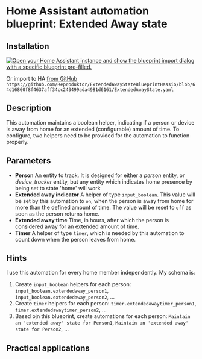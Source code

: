 # Home Assistant automation blueprint: Extended Away state

## Installation
[![Open your Home Assistant instance and show the blueprint import dialog with a specific blueprint pre-filled.](https://my.home-assistant.io/badges/blueprint_import.svg)](https://my.home-assistant.io/redirect/blueprint_import/?blueprint_url=https%3A%2F%2Fgithub.com%2FReproduktor%2FExtendedAwayStateBlueprintHassio%2Fblob%2Fmaster%2FExtendedAwayState.yaml)

Or import to HA [from GitHub](https://github.com/Reproduktor/ExtendedAwayStateBlueprintHassio/blob/64d16860f8f4637aff34cc243499ada4981d6161/ExtendedAwayState.yaml)  
`https://github.com/Reproduktor/ExtendedAwayStateBlueprintHassio/blob/64d16860f8f4637aff34cc243499ada4981d6161/ExtendedAwayState.yaml`

## Description

This automation maintains a boolean helper, indicating if a person or device is away from home for an extended (configurable) amount of time. To configure, two helpers need to be provided for the automation to function properly.

## Parameters
- **Person** An entity to track. It is designed for either a *person* entity, or *device_tracker* entity, but any entity which indicates home presence by being set to state 'home' will work
- **Extended away indicator** A helper of type `input_boolean`. This value will be set by this automation to `on`, when the person is away from home for more than the defined amount of time. The value will be reset to `off` as soon as the person returns home.
- **Extended away time** Time, in hours, after which the person is considered away for an extended amount of time.
- **Timer** A helper of type `timer`, which is needed by this automation to count down when the person leaves from home.

## Hints
I use this automation for every home member independently. My schema is:
1. Create `input_boolean` helpers for each person: `input_boolean.extendedaway_person1`, `input_boolean.extendedaway_person2`, ...
2. Create `timer` helpers for each person: `timer.extendedawaytimer_person1`, `timer.extendedawaytimer_person2`, ...
3. Based ojn this blueprint, create automations for each person: `Maintain an 'extended away' state for Person1`, `Maintain an 'extended away' state for Person2`, ...

## Practical applications
